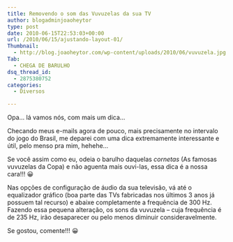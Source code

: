 ```yaml
---
title: Removendo o som das Vuvuzelas da sua TV
author: blogadminjoaoheytor
type: post
date: 2010-06-15T22:53:03+00:00
url: /2010/06/15/ajustando-layout-01/
Thumbnail:
  - http://blog.joaoheytor.com/wp-content/uploads/2010/06/vuvuzela.jpg
Tab:
  - CHEGA DE BARULHO
dsq_thread_id:
  - 2875380752
categories:
  - Diversos

---
```

[][1]Opa&#8230; lá vamos nós, com mais um dica&#8230;

Checando meus e-mails agora de pouco, mais precisamente no intervalo do jogo do Brasil, me deparei com uma dica extremamente interessante e útil, pelo menso pra mim, hehehe&#8230;

Se você assim como eu, odeia o barulho daquelas _cornetas_ (As famosas vuvuzelas da Copa) e não aguenta mais ouvi-las, essa dica é a nossa cara!!! 😀

Nas opções de configuração de áudio da sua televisão, vá até o equalizador gráfico (boa parte das TVs fabricadas nos últimos 3 anos já possuem tal recurso) e abaixe completamente a frequência de 300 Hz. Fazendo essa pequena alteração, os sons da vuvuzela – cuja frequência é de 235 Hz, irão desaparecer ou pelo menos diminuir consideravelmente.

Se gostou, comente!!! 😀

 [1]: /img/sites/4/2010/06/vuvuzela.jpg